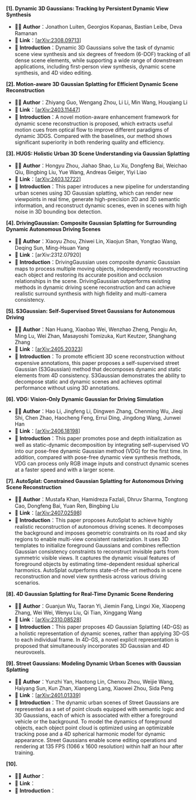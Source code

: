 **\[1]. Dynamic 3D Gaussians: Tracking by Persistent Dynamic View Synthesis**

* 🧑‍🎓 **Author**：Jonathon Luiten, Georgios Kopanas, Bastian Leibe, Deva Ramanan
* 🔗 **Link**：\[[arXiv:2308.09713](https://arxiv.org/abs/2308.09713)]
* 📖 **Introduction**：Dynamic 3D Gaussians solve the task of dynamic scene view synthesis and six degrees of freedom (6-DOF) tracking of all dense scene elements, while supporting a wide range of downstream applications, including first-person view synthesis, dynamic scene synthesis, and 4D video editing.



**\[2]. Motion-aware 3D Gaussian Splatting  for Efficient Dynamic Scene Reconstruction**

* 🧑‍🎓 **Author**：Zhiyang Guo, Wengang Zhou, Li Li, Min Wang, Houqiang Li
* 🔗 **Link**：\[[arXiv:2403.11447](https://arxiv.org/abs/2403.11447)]
* 📖 **Introduction**：A novel motion-aware enhancement framework for dynamic scene reconstruction is proposed, which extracts useful motion cues from optical flow to improve different paradigms of dynamic 3DGS. Compared with the baselines, our method shows significant superiority in both rendering quality and efficiency.



**\[3]. HUGS: Holistic Urban 3D Scene Understanding via Gaussian Splatting**

* 🧑‍🎓 **Author**：Hongyu Zhou, Jiahao Shao, Lu Xu, Dongfeng Bai, Weichao Qiu, Bingbing Liu, Yue Wang, Andreas Geiger, Yiyi Liao
* 🔗 **Link**：\[[arXiv:2403.12722](https://arxiv.org/abs/2403.12722)]
* 📖 **Introduction**：This paper introduces a new pipeline for understanding urban scenes using 3D Gaussian splatting, which can render new viewpoints in real time, generate high-precision 2D and 3D semantic information, and reconstruct dynamic scenes, even in scenes with high noise in 3D bounding box detection.



**\[4]. DrivingGaussian: Composite Gaussian Splatting for Surrounding Dynamic Autonomous Driving Scenes**

* 🧑‍🎓 **Author**：Xiaoyu Zhou, Zhiwei Lin, Xiaojun Shan, Yongtao Wang, Deqing Sun, Ming-Hsuan Yang
* 🔗 **Link**：\[arXiv:2312.07920]
* 📖 **Introduction**：DrivingGaussian uses composite dynamic Gaussian maps to process multiple moving objects, independently reconstructing each object and restoring its accurate position and occlusion relationships in the scene. DrivingGaussian outperforms existing methods in dynamic driving scene reconstruction and can achieve realistic surround synthesis with high fidelity and multi-camera consistency.



**\[5]. S3Gaussian: Self-Supervised Street Gaussians for Autonomous Driving**

* 🧑‍🎓 **Author**：Nan Huang, Xiaobao Wei, Wenzhao Zheng, Pengju An, Ming Lu, Wei Zhan, Masayoshi Tomizuka, Kurt Keutzer, Shanghang Zhang
* 🔗 **Link**：\[[arXiv:2405.20323](https://arxiv.org/abs/2405.20323)]
* 📖 **Introduction**：To promote efficient 3D scene reconstruction without expensive annotations, this paper proposes a self-supervised street Gaussian (S3Gaussian) method that decomposes dynamic and static elements from 4D consistency. S3Gaussian demonstrates the ability to decompose static and dynamic scenes and achieves optimal performance without using 3D annotations.



**\[6]. VDG: Vision-Only Dynamic Gaussian for Driving Simulation**

* 🧑‍🎓 **Author**：Hao Li, Jingfeng Li, Dingwen Zhang, Chenming Wu, Jieqi Shi, Chen Zhao, Haocheng Feng, Errui Ding, Jingdong Wang, Junwei Han
* 🔗 **Link**：\[[arXiv:2406.18198](https://arxiv.org/abs/2406.18198)]
* 📖 **Introduction**：This paper promotes pose and depth initialization as well as static-dynamic decomposition by integrating self-supervised VO into our pose-free dynamic Gaussian method (VDG) for the first time. In addition, compared with pose-free dynamic view synthesis methods, VDG can process only RGB image inputs and construct dynamic scenes at a faster speed and with a larger scene.



**\[7]. AutoSplat: Constrained Gaussian Splatting for Autonomous Driving Scene Reconstruction**

* 🧑‍🎓 **Author**：Mustafa Khan, Hamidreza Fazlali, Dhruv Sharma, Tongtong Cao, Dongfeng Bai, Yuan Ren, Bingbing Liu
* 🔗 **Link**：\[[arXiv:2407.02598](https://arxiv.org/abs/2407.02598)]
* 📖 **Introduction**：This paper proposes AutoSplat to achieve highly realistic reconstruction of autonomous driving scenes. It decomposes the background and imposes geometric constraints on its road and sky regions to enable multi-view consistent rasterization. It uses 3D templates to initialize foreground Gaussians and combines reflection Gaussian consistency constraints to reconstruct invisible parts from symmetric visible views. It captures the dynamic visual features of foreground objects by estimating time-dependent residual spherical harmonics. AutoSplat outperforms state-of-the-art methods in scene reconstruction and novel view synthesis across various driving scenarios.



**\[8]. 4D Gaussian Splatting for Real-Time Dynamic Scene Rendering**

* 🧑‍🎓 **Author**：Guanjun Wu, Taoran Yi, Jiemin Fang, Lingxi Xie, Xiaopeng Zhang, Wei Wei, Wenyu Liu, Qi Tian, Xinggang Wang
* 🔗 **Link**：\[[arXiv:2310.08528](https://arxiv.org/abs/2310.08528)]
* 📖 **Introduction**：This paper proposes 4D Gaussian Splatting (4D-GS) as a holistic representation of dynamic scenes, rather than applying 3D-GS to each individual frame. In 4D-GS, a novel explicit representation is proposed that simultaneously incorporates 3D Gaussian and 4D neurovoxels.



**\[9]. Street Gaussians: Modeling Dynamic Urban Scenes with Gaussian Splatting**

* 🧑‍🎓 **Author**：Yunzhi Yan, Haotong Lin, Chenxu Zhou, Weijie Wang, Haiyang Sun, Kun Zhan, Xianpeng Lang, Xiaowei Zhou, Sida Peng
* 🔗 **Link**：\[[arXiv:2401.01339](https://arxiv.org/abs/2401.01339)]
* 📖 **Introduction**：The dynamic urban scenes of Street Gaussians are represented as a set of point clouds equipped with semantic logic and 3D Gaussians, each of which is associated with either a foreground vehicle or the background. To model the dynamics of foreground objects, each object point cloud is optimized using an optimizable tracking pose and a 4D spherical harmonic model for dynamic appearance. Street Gaussians enable scene editing operations and rendering at 135 FPS (1066 x 1600 resolution) within half an hour after training.



**\[10].** 

* 🧑‍🎓 **Author**：
* 🔗 **Link**：
* 📖 **Introduction**：
